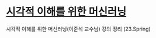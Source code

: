 # [시각적 이해를 위한 머신러닝](https://www.youtube.com/playlist?app=desktop&list=PL0E_1UqNACXDTwuxUzCl5AeEjXBfWxCwc)

시각적 이해를 위한 머신러닝(이준석 교수님) 강의 정리
(23.Spring)
